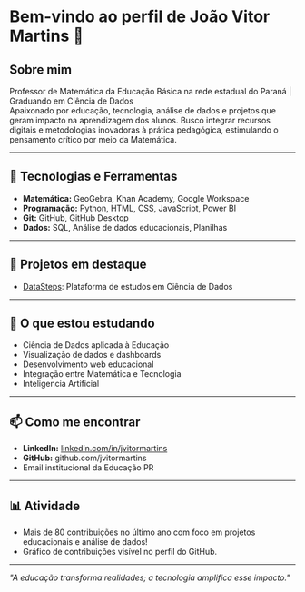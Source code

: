 # Bem-vindo ao perfil de João Vitor Martins 👋

## Sobre mim
Professor de Matemática da Educação Básica na rede estadual do Paraná | Graduando em Ciência de Dados  
Apaixonado por educação, tecnologia, análise de dados e projetos que geram impacto na aprendizagem dos alunos. Busco integrar recursos digitais e metodologias inovadoras à prática pedagógica, estimulando o pensamento crítico por meio da Matemática.

---

## 🚀 Tecnologias e Ferramentas

- **Matemática:** GeoGebra, Khan Academy, Google Workspace
- **Programação:** Python, HTML, CSS, JavaScript, Power BI
- **Git:** GitHub, GitHub Desktop
- **Dados:** SQL, Análise de dados educacionais, Planilhas

---

## 🔭 Projetos em destaque

- [DataSteps](https://github.com/jvitormartins/DataSteps): Plataforma de estudos em Ciência de Dados

---

## 🧠 O que estou estudando
- Ciência de Dados aplicada à Educação
- Visualização de dados e dashboards
- Desenvolvimento web educacional
- Integração entre Matemática e Tecnologia
- Inteligencia Artificial

---

## 📫 Como me encontrar

- **LinkedIn:** [linkedin.com/in/jvitormartins](https://www.linkedin.com/in/jvitormartins/)
- **GitHub:** github.com/jvitormartins
- Email institucional da Educação PR

---

## 📊 Atividade

- Mais de 80 contribuições no último ano com foco em projetos educacionais e análise de dados!
- Gráfico de contribuições visível no perfil do GitHub.

---

*"A educação transforma realidades; a tecnologia amplifica esse impacto."*
